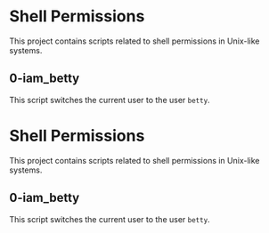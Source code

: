 # Shell Permissions

This project contains scripts related to shell permissions in Unix-like systems.

## 0-iam_betty

This script switches the current user to the user `betty`.
# Shell Permissions

This project contains scripts related to shell permissions in Unix-like systems.

## 0-iam_betty

This script switches the current user to the user `betty`.


